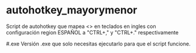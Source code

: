 # autohotkey_mayorymenor
Script de autohotkey que mapea &lt;> en teclados en ingles con configuración region ESPAÑOL a "CTRL+," y "CTRL+." respectivamente

#.exe
Versión .exe que solo necesitas ejecutarlo para que el script funcione.
